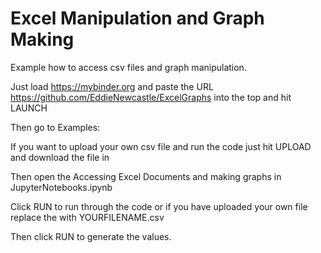 # Excel Manipulation and Graph Making
Example how to access csv files and graph manipulation.

Just load https://mybinder.org and paste the URL https://github.com/EddieNewcastle/ExcelGraphs into the top and hit LAUNCH

Then go to Examples:

If you want to upload your own csv file and run the code just hit UPLOAD and download the file in 

Then open the Accessing Excel Documents and making graphs in JupyterNotebooks.ipynb

Click RUN to run through the code or if you have uploaded your own file replace the  with YOURFILENAME.csv

Then click RUN to generate the values.


